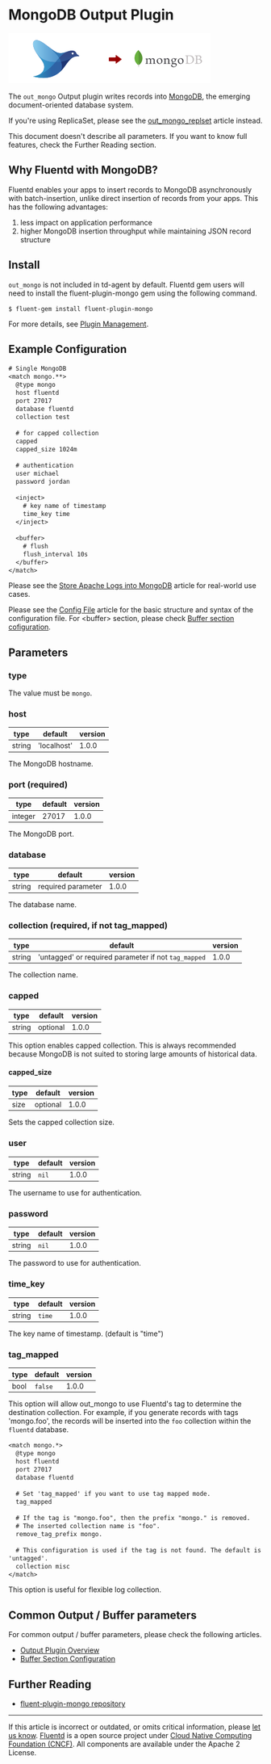 # MongoDB Output Plugin

![](/images/plugins/output/mongo.png)

The `out_mongo` Output plugin writes records into
[MongoDB](http://mongodb.org/), the emerging document-oriented database
system.

If you're using ReplicaSet, please see the
[out\_mongo\_replset](/plugins/output/mongo_replset.md) article instead.

This document doesn't describe all parameters. If you want to know full
features, check the Further Reading section.


## Why Fluentd with MongoDB?

Fluentd enables your apps to insert records to MongoDB asynchronously
with batch-insertion, unlike direct insertion of records from your apps.
This has the following advantages:

1.  less impact on application performance
2.  higher MongoDB insertion throughput while maintaining JSON record
    structure


## Install

`out_mongo` is not included in td-agent by default. Fluentd gem users
will need to install the fluent-plugin-mongo gem using the following
command.

``` {.CodeRay}
$ fluent-gem install fluent-plugin-mongo
```

For more details, see [Plugin Management](/deployment/plugin-management.md).


## Example Configuration

``` {.CodeRay}
# Single MongoDB
<match mongo.**>
  @type mongo
  host fluentd
  port 27017
  database fluentd
  collection test

  # for capped collection
  capped
  capped_size 1024m

  # authentication
  user michael
  password jordan

  <inject>
    # key name of timestamp
    time_key time
  </inject>

  <buffer>
    # flush
    flush_interval 10s
  </buffer>
</match>
```

Please see the [Store Apache Logs into MongoDB](/articles/apache-to-mongodb.md)
article for real-world use cases.

Please see the [Config File](/configuration/config-file.md) article for the basic
structure and syntax of the configuration file. For \<buffer\> section,
please check [Buffer section cofiguration](/configuration/buffer-section.md).


## Parameters


### type

The value must be `mongo`.


### host

|	    type |     default |    version	|
|--------|-------------|---------|
|	   string | 'localhost' | 1.0.0	|

The MongoDB hostname.


### port (required)

|	    type |    default |  version	|
|---------|---------|---------|
|	   integer | 27017 | 1.0.0	|

The MongoDB port.


### database

|	    type |        default |        version	|
|--------|--------------------|---------|
|	   string | required parameter | 1.0.0	|

The database name.


### collection (required, if not tag\_mapped)

|	    type |                         default |                         version	|
|--------|------------------------------------------------------|---------|
|	   string | 'untagged' or required parameter if not `tag_mapped` | 1.0.0	|

The collection name.


### capped

|	    type |   default |   version	|
|--------|----------|---------|
|	   string | optional | 1.0.0	|

This option enables capped collection. This is always recommended
because MongoDB is not suited to storing large amounts of historical
data.

#### capped\_size

|	   type |  default |   version	|
|------|----------|---------|
|	   size | optional | 1.0.0	|

Sets the capped collection size.


### user

|	    type |   default |  version	|
|--------|---------|---------|
|	   string | `nil` | 1.0.0	|

The username to use for authentication.


### password

|	    type |   default |  version	|
|--------|---------|---------|
|	   string | `nil` | 1.0.0	|

The password to use for authentication.


### time\_key

|	    type |   default |  version	|
|--------|---------|---------|
|	   string | `time` | 1.0.0	|

The key name of timestamp. (default is "time")


### tag\_mapped

|	   type |  default |  version	|
|------|---------|---------|
|	   bool | `false` | 1.0.0	|

This option will allow out\_mongo to use Fluentd's tag to determine the
destination collection. For example, if you generate records with tags
'mongo.foo', the records will be inserted into the `foo` collection
within the `fluentd` database.

``` {.CodeRay}
<match mongo.*>
  @type mongo
  host fluentd
  port 27017
  database fluentd

  # Set 'tag_mapped' if you want to use tag mapped mode.
  tag_mapped

  # If the tag is "mongo.foo", then the prefix "mongo." is removed.
  # The inserted collection name is "foo".
  remove_tag_prefix mongo.

  # This configuration is used if the tag is not found. The default is 'untagged'.
  collection misc
</match>
```

This option is useful for flexible log collection.


## Common Output / Buffer parameters

For common output / buffer parameters, please check the following
articles.

-   [Output Plugin Overview](/plugins/output/README.md)
-   [Buffer Section Configuration](/configuration/buffer-section.md)


## Further Reading

-   [fluent-plugin-mongo repository](https://github.com/fluent/fluent-plugin-mongo)


------------------------------------------------------------------------

If this article is incorrect or outdated, or omits critical information, please [let us know](https://github.com/fluent/fluentd-docs/issues?state=open).
[Fluentd](http://www.fluentd.org/) is a open source project under [Cloud Native Computing Foundation (CNCF)](https://cncf.io/). All components are available under the Apache 2 License.

